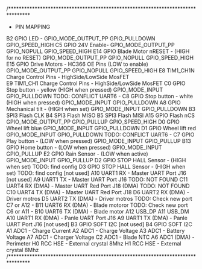 /********************************************************************************
* PIN MAPPING



B2  GPIO LED - GPIO_MODE_OUTPUT_PP GPIO_PULLDOWN GPIO_SPEED_HIGH 
C5  GPIO 24V Enable- GPIO_MODE_OUTPUT_PP GPIO_NOPULL GPIO_SPEED_HIGH
E14 GPIO Blade Motor nRESET - (HIGH for no RESET) GPIO_MODE_OUTPUT_PP GPIO_NOPULL GPIO_SPEED_HIGH
E15 GPIO Drive Motors - HC366 OE Pins (LOW to enable) GPIO_MODE_OUTPUT_PP GPIO_NOPULL GPIO_SPEED_HIGH
E8  TIM1_CH1N Charge Control Pins - HighSide/LowSide MosFET  
E9  TIM1_CH1 Charge Control Pins - HighSide/LowSide MosFET 
C0  GPIO Stop button - yellow (HIGH when pressed) GPIO_MODE_INPUT GPIO_PULLDOWN
TODO: CONFLICT UART6 - C8  GPIO Stop button - white (HIGH when pressed)  GPIO_MODE_INPUT GPIO_PULLDOWN
A8  GPIO Mechanical tilt - (HIGH when set) GPIO_MODE_INPUT GPIO_PULLDOWN
B3  SPI3 Flash CLK
B4  SPI3 Flash MISO
B5  SPI3 Flash MISI
A15 GPIO  Flash nCS  GPIO_MODE_OUTPUT_PP GPIO_PULLUP GPIO_SPEED_HIGH 
D0  GPIO Wheel lift blue GPIO_MODE_INPUT GPIO_PULLDOWN
D1  GPIO Wheel lift red  GPIO_MODE_INPUT GPIO_PULLDOWN
TODO: CONFLICT UART6 - C7  GPIO Play button - (LOW when pressed) GPIO_MODE_INPUT GPIO_PULLUP
B13 GPIO Home button - (LOW when pressed) GPIO_MODE_INPUT GPIO_PULLUP
E2  GPIO Rain Sensor - (LOW when active)  GPIO_MODE_INPUT GPIO_PULLUP
D2  GPIO STOP HALL Sensor - (HIGH when set) TODO: find config
D3  GPIO STOP HALL Sensor - (HIGH when set) TODO: find config
[not used] A10 UART1 RX - Master UART Port J16
[not used] A9  UART1 TX - Master UART Port J16
TODO: NOT FOUND C11 UART4 RX (DMA) - Master UART Red Port J18 (DMA)
TODO: NOT FOUND C10 UART4 TX (DMA) - Master UART Red Port J18
D6  UART2 RX (DMA) - Driver motros 
D5  UART2 TX (DMA) - Driver motros 
TODO: Check new port C7 or A12  - B11 UART6 RX (DMA) - Blade motoror 
TODO: Check new port C6 or A11 - B10 UART6 TX (DMA) - Blade motor
A12 USB_DP
A11 USB_DM
A10 UART1 RX (DMA) - Panle UART Port J16
A9  UART1 TX (DMA) - Panle UART Port J16
[not used] B3  GPIO SOFT I2C
[not used] B4  GPIO SOFT I2C
A1  ADC1 - Charge Current
A2  ADC1 - Charge Voltage
A3  ADC1 - Battery Voltage
A7  ADC1 - Charger Voltage
C2  ADC1 - Blade NTC
A6  ADC1 (DMA) - Perimeter
H0  RCC HSE - External crystal 8Mhz
H1  RCC HSE - External crystal 8Mhz
/********************************************************************************